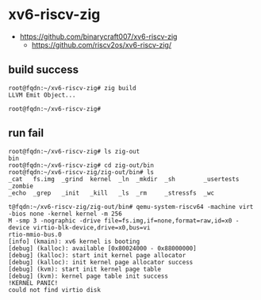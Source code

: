 # xv6-riscv-zig

* https://github.com/binarycraft007/xv6-riscv-zig
    * https://github.com/riscv2os/xv6-riscv-zig/

## build success

```
root@fqdn:~/xv6-riscv-zig# zig build
LLVM Emit Object...

root@fqdn:~/xv6-riscv-zig#

```

## run fail

```
root@fqdn:~/xv6-riscv-zig# ls zig-out
bin
root@fqdn:~/xv6-riscv-zig# cd zig-out/bin
root@fqdn:~/xv6-riscv-zig/zig-out/bin# ls
_cat   fs.img  _grind  kernel  _ln  _mkdir  _sh        _usertests  _zombie
_echo  _grep   _init   _kill   _ls  _rm     _stressfs  _wc

t@fqdn:~/xv6-riscv-zig/zig-out/bin# qemu-system-riscv64 -machine virt -bios none -kernel kernel -m 256
M -smp 3 -nographic -drive file=fs.img,if=none,format=raw,id=x0 -device virtio-blk-device,drive=x0,bus=vi
rtio-mmio-bus.0
[info] (kmain): xv6 kernel is booting
[debug] (kalloc): available [0x80024000 - 0x88000000]
[debug] (kalloc): start init kernel page allocator
[debug] (kalloc): init kernel page allocator success
[debug] (kvm): start init kernel page table
[debug] (kvm): kernel page table init success
!KERNEL PANIC!
could not find virtio disk

```
